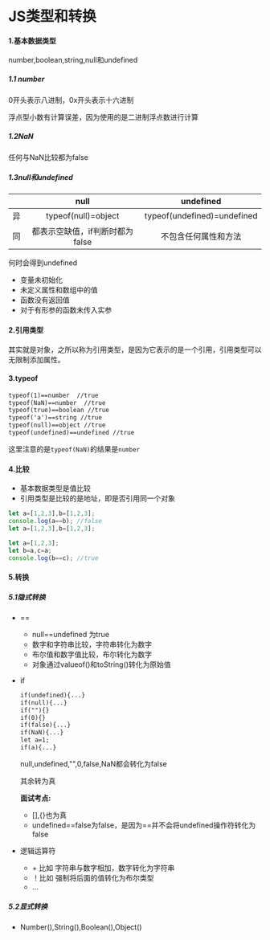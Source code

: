 # JS类型和转换

#### 1.基本数据类型

number,boolean,string,null和undefined

##### 1.1 number

0开头表示八进制，0x开头表示十六进制

浮点型小数有计算误差，因为使用的是二进制浮点数进行计算

##### 1.2NaN

任何与NaN比较都为false

##### 1.3null和undefined

|      |        null         |          undefined          |
| :--: | :-----------------: | :-------------------------: |
|  异   | typeof(null)=object | typeof(undefined)=undefined |
|  同   | 都表示空缺值，if判断时都为false |         不包含任何属性和方法          |

何时会得到undefined

* 变量未初始化
* 未定义属性和数组中的值
* 函数没有返回值
* 对于有形参的函数未传入实参

#### 2.引用类型

其实就是对象，之所以称为引用类型，是因为它表示的是一个引用，引用类型可以无限制添加属性。

#### 3.typeof

```html
typeof(1)==number  //true
typeof(NaN)==number  //true 
typeof(true)==boolean //true
typeof('a')==string //true
typeof(null)==object //true
typeof(undefined)==undefined //true
```

这里注意的是`typeof(NaN)`的结果是`number`

#### 4.比较

- 基本数据类型是值比较
- 引用类型是比较的是地址，即是否引用同一个对象

```javascript
let a=[1,2,3],b=[1,2,3];
console.log(a==b); //false
let a=[1,2,3],b=[1,2,3];

let a=[1,2,3];
let b=a,c=a;
console.log(b==c); //true
```

#### 5.转换

##### 5.1隐式转换

* == 

  * null==undefined 为true
  * 数字和字符串比较，字符串转化为数字
  * 布尔值和数字值比较，布尔转化为数字
  * 对象通过valueof()和toString()转化为原始值

* if

  ```html
  if(undefined){...}
  if(null){...}
  if(""){}
  if(0){}
  if(false){...}  
  if(NaN){...}
  let a=1;
  if(a){...}
  ```

  null,undefined,"",0,false,NaN都会转化为false

  其余转为真

  **面试考点:**

  * [],{}也为真
  * undefined==false为false，是因为==并不会将undefined操作符转化为false

* 逻辑运算符

  * \+ 比如 字符串与数字相加，数字转化为字符串
  * ！比如 强制将后面的值转化为布尔类型
  * ...

##### 5.2显式转换

* Number(),String(),Boolean(),Object()

